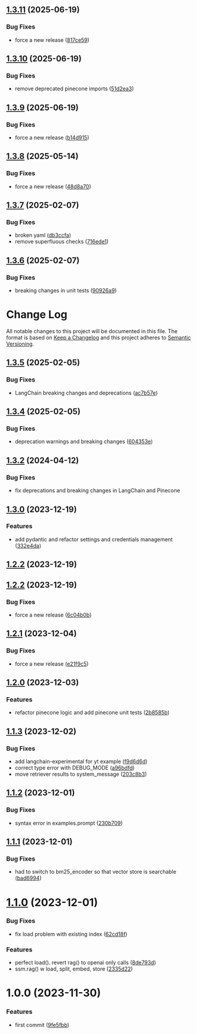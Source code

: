 ## [1.3.11](https://github.com/FullStackWithLawrence/openai-embeddings/compare/v1.3.10...v1.3.11) (2025-06-19)


### Bug Fixes

* force a new release ([817ce59](https://github.com/FullStackWithLawrence/openai-embeddings/commit/817ce591eea9e04c12d5f677a70024baa28b2eb9))

## [1.3.10](https://github.com/FullStackWithLawrence/openai-embeddings/compare/v1.3.9...v1.3.10) (2025-06-19)


### Bug Fixes

* remove deprecated pinecone imports ([51d2ea3](https://github.com/FullStackWithLawrence/openai-embeddings/commit/51d2ea3db115ea220dd6dd3d78d3e25c647af34d))

## [1.3.9](https://github.com/FullStackWithLawrence/openai-embeddings/compare/v1.3.8...v1.3.9) (2025-06-19)


### Bug Fixes

* force a new release ([b14d915](https://github.com/FullStackWithLawrence/openai-embeddings/commit/b14d9153a7337157fe3e2c887774c082f1b04b1c))

## [1.3.8](https://github.com/FullStackWithLawrence/openai-embeddings/compare/v1.3.7...v1.3.8) (2025-05-14)


### Bug Fixes

* force a new release ([48d8a70](https://github.com/FullStackWithLawrence/openai-embeddings/commit/48d8a70b6f2c53733d05366040de9d2812428084))

## [1.3.7](https://github.com/FullStackWithLawrence/openai-embeddings/compare/v1.3.6...v1.3.7) (2025-02-07)


### Bug Fixes

* broken yaml ([db3ccfa](https://github.com/FullStackWithLawrence/openai-embeddings/commit/db3ccfa8a6310f04c24a72f49140d6eada7c8f18))
* remove superfluous checks ([716ede1](https://github.com/FullStackWithLawrence/openai-embeddings/commit/716ede136628193040f4d9863aa2a36b34e3e345))

## [1.3.6](https://github.com/FullStackWithLawrence/openai-embeddings/compare/v1.3.5...v1.3.6) (2025-02-07)


### Bug Fixes

* breaking changes in unit tests ([90926a9](https://github.com/FullStackWithLawrence/openai-embeddings/commit/90926a95a30a30f12e98841ecce6ac910625be90))

# Change Log

All notable changes to this project will be documented in this file.
The format is based on [Keep a Changelog](http://keepachangelog.com/) and this project adheres to [Semantic Versioning](http://semver.org/).

## [1.3.5](https://github.com/FullStackWithLawrence/openai-embeddings/compare/v1.3.4...v1.3.5) (2025-02-05)

### Bug Fixes

- LangChain breaking changes and deprecations ([ac7b57e](https://github.com/FullStackWithLawrence/openai-embeddings/commit/ac7b57e75705afdea1d563c6a9e929504d782e87))

## [1.3.4](https://github.com/FullStackWithLawrence/openai-embeddings/compare/v1.3.3...v1.3.4) (2025-02-05)

### Bug Fixes

- deprecation warnings and breaking changes ([604353e](https://github.com/FullStackWithLawrence/openai-embeddings/commit/604353e60d1197a60c517b14c02dd02909754307))

## [1.3.2](https://github.com/FullStackWithLawrence/openai-embeddings/compare/v1.3.1...v1.3.2) (2024-04-12)

### Bug Fixes

- fix deprecations and breaking changes in LangChain and Pinecone

## [1.3.0](https://github.com/FullStackWithLawrence/openai-embeddings/compare/v1.2.2...v1.3.0) (2023-12-19)

### Features

- add pydantic and refactor settings and credentials management ([332e4da](https://github.com/FullStackWithLawrence/openai-embeddings/commit/332e4dab89924b6ac2436e6d260e645bed26a0b4))

## [1.2.2](https://github.com/FullStackWithLawrence/openai-embeddings/compare/v1.2.1...v1.2.2) (2023-12-19)

## [1.2.2](https://github.com/FullStackWithLawrence/openai-embeddings/compare/v1.2.1...v1.2.2) (2023-12-19)

### Bug Fixes

- force a new release ([6c04b0b](https://github.com/FullStackWithLawrence/openai-embeddings/commit/6c04b0b95486fa25b40c6f4d1954bd22b58df7c9))

## [1.2.1](https://github.com/FullStackWithLawrence/openai-embeddings/compare/v1.2.0...v1.2.1) (2023-12-04)

### Bug Fixes

- force a new release ([e21f9c5](https://github.com/FullStackWithLawrence/openai-embeddings/commit/e21f9c56b6dc3be3320afb88a491b43fc04d365b))

## [1.2.0](https://github.com/lpm0073/hybrid-search-retriever/compare/v1.1.3...v1.2.0) (2023-12-03)

### Features

- refactor pinecone logic and add pinecone unit tests ([2b8585b](https://github.com/lpm0073/hybrid-search-retriever/commit/2b8585b36e400d04f22e2a5565ea96f4482fd5f4))

## [1.1.3](https://github.com/lpm0073/hybrid-search-retriever/compare/v1.1.2...v1.1.3) (2023-12-02)

### Bug Fixes

- add langchain-experimental for yt example ([f9d6d6d](https://github.com/lpm0073/hybrid-search-retriever/commit/f9d6d6d0b11ff9c1f06faf7eb69511bc5702066d))
- correct type error with DEBUG_MODE ([a96bdfd](https://github.com/lpm0073/hybrid-search-retriever/commit/a96bdfdb5a0b015740110e02f9f9b06917cd31c7))
- move retriever results to system_message ([203c8b3](https://github.com/lpm0073/hybrid-search-retriever/commit/203c8b300cda156ac44a0c6e02510c2ab6a2b074))

## [1.1.2](https://github.com/lpm0073/hybrid-search-retriever/compare/v1.1.1...v1.1.2) (2023-12-01)

### Bug Fixes

- syntax error in examples.prompt ([230b709](https://github.com/lpm0073/hybrid-search-retriever/commit/230b7090c96bdd4d7d8757b182f891ab1b82c6f4))

## [1.1.1](https://github.com/lpm0073/netec-llm/compare/v1.1.0...v1.1.1) (2023-12-01)

### Bug Fixes

- had to switch to bm25_encoder so that vector store is searchable ([bad6994](https://github.com/lpm0073/netec-llm/commit/bad699481d217dde81877d85124395529652dabe))

# [1.1.0](https://github.com/lpm0073/netec-llm/compare/v1.0.0...v1.1.0) (2023-12-01)

### Bug Fixes

- fix load problem with existing index ([62cd18f](https://github.com/lpm0073/netec-llm/commit/62cd18f8088873a794ec363c4e18770dfdc41ea5))

### Features

- perfect load(). revert rag() to openai only calls ([8de793d](https://github.com/lpm0073/netec-llm/commit/8de793dcca77ec23f09e68ca9e8dba7f64623b3c))
- ssm.rag() w load, split, embed, store ([2335d22](https://github.com/lpm0073/netec-llm/commit/2335d22c5fd9092642ff1eb67a34fbcd712d7f9b))

# 1.0.0 (2023-11-30)

### Features

- first commit ([9fe5fbb](https://github.com/lpm0073/netec-llm/commit/9fe5fbbd03d278a90a7351a4d907a74783e48684))
